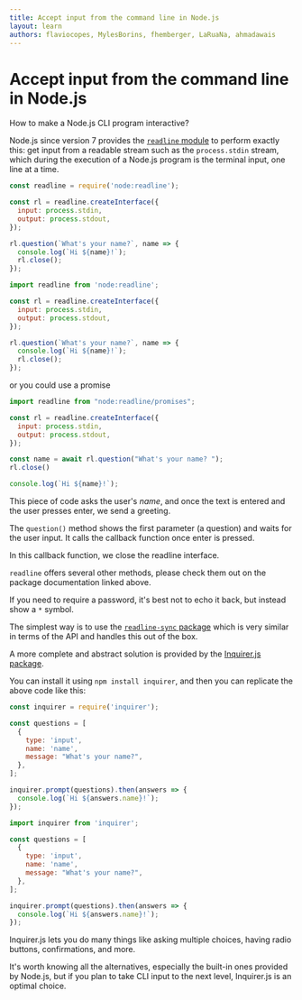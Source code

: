 ```yaml
---
title: Accept input from the command line in Node.js
layout: learn
authors: flaviocopes, MylesBorins, fhemberger, LaRuaNa, ahmadawais
---
```


# Accept input from the command line in Node.js

How to make a Node.js CLI program interactive?

Node.js since version 7 provides the [`readline` module](https://nodejs.org/api/readline.html) to perform exactly this: get input from a readable stream such as the `process.stdin` stream, which during the execution of a Node.js program is the terminal input, one line at a time.

```cjs
const readline = require('node:readline');

const rl = readline.createInterface({
  input: process.stdin,
  output: process.stdout,
});

rl.question(`What's your name?`, name => {
  console.log(`Hi ${name}!`);
  rl.close();
});
```

```mjs
import readline from 'node:readline';

const rl = readline.createInterface({
  input: process.stdin,
  output: process.stdout,
});

rl.question(`What's your name?`, name => {
  console.log(`Hi ${name}!`);
  rl.close();
});
```
or you could use a promise
```mjs
import readline from "node:readline/promises";

const rl = readline.createInterface({
  input: process.stdin,
  output: process.stdout,
});

const name = await rl.question("What's your name? ");
rl.close()

console.log(`Hi ${name}!`);

```

This piece of code asks the user's _name_, and once the text is entered and the user presses enter, we send a greeting.

The `question()` method shows the first parameter (a question) and waits for the user input. It calls the callback function once enter is pressed.

In this callback function, we close the readline interface.

`readline` offers several other methods, please check them out on the package documentation linked above.

If you need to require a password, it's best not to echo it back, but instead show a `*` symbol.

The simplest way is to use the [`readline-sync` package](https://www.npmjs.com/package/readline-sync) which is very similar in terms of the API and handles this out of the box.

A more complete and abstract solution is provided by the [Inquirer.js package](https://github.com/SBoudrias/Inquirer.js).

You can install it using `npm install inquirer`, and then you can replicate the above code like this:

```cjs
const inquirer = require('inquirer');

const questions = [
  {
    type: 'input',
    name: 'name',
    message: "What's your name?",
  },
];

inquirer.prompt(questions).then(answers => {
  console.log(`Hi ${answers.name}!`);
});
```

```mjs
import inquirer from 'inquirer';

const questions = [
  {
    type: 'input',
    name: 'name',
    message: "What's your name?",
  },
];

inquirer.prompt(questions).then(answers => {
  console.log(`Hi ${answers.name}!`);
});
```

Inquirer.js lets you do many things like asking multiple choices, having radio buttons, confirmations, and more.

It's worth knowing all the alternatives, especially the built-in ones provided by Node.js, but if you plan to take CLI input to the next level, Inquirer.js is an optimal choice.

